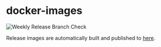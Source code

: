 # docker-images

![Weekly Release Branch Check](https://github.com/josephcopenhaver/docker-images/actions/workflows/weekly-release-branch-check.yml/badge.svg)

Release images are automatically built and published to [here](https://hub.docker.com/r/josephcopenhaver/docker-images).
